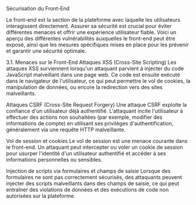 Sécurisation du Front-End

Le front-end est la section de la plateforme avec laquelle les utilisateurs interagissent directement. Assurer sa sécurité est crucial pour éviter différentes menaces et offrir une expérience utilisateur fiable. Voici un aperçu des différentes vulnérabilités auxquelles le front-end peut être exposé, ainsi que les mesures spécifiques mises en place pour les prévenir et garantir une sécurité optimale.

3.1. Menaces sur le Front-End
Attaques XSS (Cross-Site Scripting)
Les attaques XSS surviennent lorsqu'un attaquant parvient à injecter du code JavaScript malveillant dans une page web. Ce code est ensuite exécuté dans le navigateur de l'utilisateur, ce qui peut permettre le vol de cookies, la manipulation de données, ou encore la redirection vers des sites malveillants.

Attaques CSRF (Cross-Site Request Forgery)
Une attaque CSRF exploite la confiance d'un utilisateur déjà authentifié. L'attaquant incite l'utilisateur à effectuer des actions non souhaitées (par exemple, modifier des informations de compte) en utilisant ses privilèges d'authentification, généralement via une requête HTTP malveillante.

Vol de session et cookies
Le vol de session est une menace courante dans le front-end. Un attaquant peut intercepter ou voler un cookie de session pour usurper l'identité d'un utilisateur authentifié et accéder à ses informations personnelles ou sensibles.

Injection de scripts via formulaires et champs de saisie
Lorsque des formulaires ne sont pas correctement sécurisés, des attaquants peuvent injecter des scripts malveillants dans des champs de saisie, ce qui peut entraîner des violations de données et des exécutions de code non autorisées sur la plateforme.

